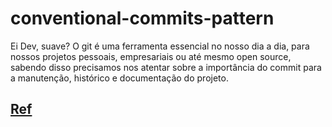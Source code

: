 # conventional-commits-pattern
Ei Dev, suave?    O git é uma ferramenta essencial no nosso dia a dia, para nossos projetos pessoais, empresariais ou até mesmo open source, sabendo disso precisamos nos atentar sobre a importância do commit para a manutenção, histórico e documentação do projeto.

## [Ref](https://www.conventionalcommits.org/en/v1.0.0/)
